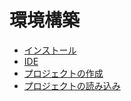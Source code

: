 # 環境構築

* [インストール](install.md)
* [IDE](ide.md)
* [プロジェクトの作成](new-project.md)
* [プロジェクトの読み込み](import-project.md)
